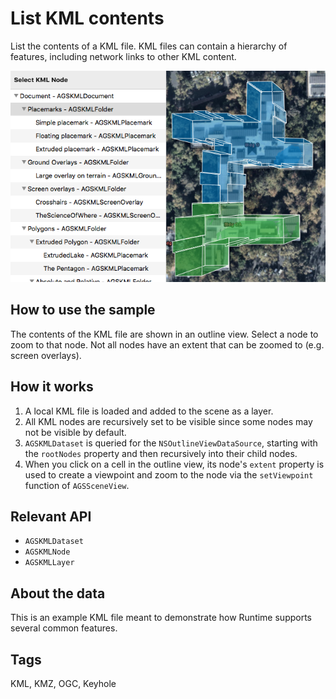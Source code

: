 # List KML contents

List the contents of a KML file. KML files can contain a hierarchy of features, including network links to other KML content.

![](image1.png)

## How to use the sample

The contents of the KML file are shown in an outline view. Select a node to zoom to that node. Not all nodes have an extent that can be zoomed to (e.g. screen overlays).

## How it works

1. A local KML file is loaded and added to the scene as a layer.
2. All KML nodes are recursively set to be visible since some nodes may not be visible by default.
3. `AGSKMLDataset` is queried for the `NSOutlineViewDataSource`, starting with the `rootNodes` property and then recursively into their child nodes.
4. When you click on a cell in the outline view, its node's `extent` property is used to create a viewpoint and zoom to the node via the `setViewpoint` function of `AGSSceneView`.

## Relevant API

* `AGSKMLDataset`
* `AGSKMLNode`
* `AGSKMLLayer`

## About the data

This is an example KML file meant to demonstrate how Runtime supports several common features.

## Tags

KML, KMZ, OGC, Keyhole